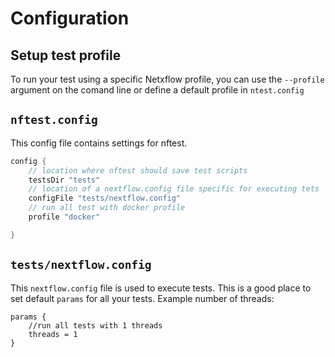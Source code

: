 # Configuration

## Setup test profile

To run your test using a specific Netxflow profile, you can use the `--profile` argument on the comand line or define a default profile in `ntest.config`


##  `nftest.config`

This config file contains settings for nftest.

```groovy
config {
    // location where nftest should save test scripts
    testsDir "tests"
    // location of a nextflow.config file specific for executing tets
    configFile "tests/nextflow.config"
    // run all test with docker profile
    profile "docker"

}
```

## `tests/nextflow.config`

This `nextflow.config` file is used to execute tests. This is a good place to set default `params` for all your tests. Example number of threads:

```
params {
    //run all tests with 1 threads
    threads = 1
}
```
